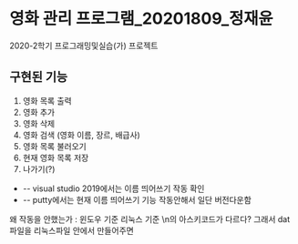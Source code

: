 # 영화 관리 프로그램_20201809_정재윤

2020-2학기 프로그래밍및실습(가) 프로젝트

## 구현된 기능

1. 영화 목록 출력
2. 영화 추가
3. 영화 삭제
4. 영화 검색 (영화 이름, 장르, 배급사)
5. 영화 목록 불러오기
6. 현재 영화 목록 저장
7. 나가기(?)

* -- visual studio 2019에서는 이름 띄어쓰기 작동 확인
* -- putty에서는 현재 이름 띄어쓰기 기능 작동안해서 일단 버전다운함

왜 작동을 안했는가 : 윈도우 기준 리눅스 기준 \n의 아스키코드가 다르다?
그래서 dat 파일을 리눅스파일 안에서 만들어주면 
